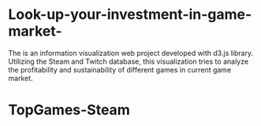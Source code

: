# Look-up-your-investment-in-game-market-
The is an information visualization web project developed with d3.js library. Utilizing the Steam and Twitch database, this visualization tries to analyze the profitability and sustainability of different games in current game market.
# TopGames-Steam

